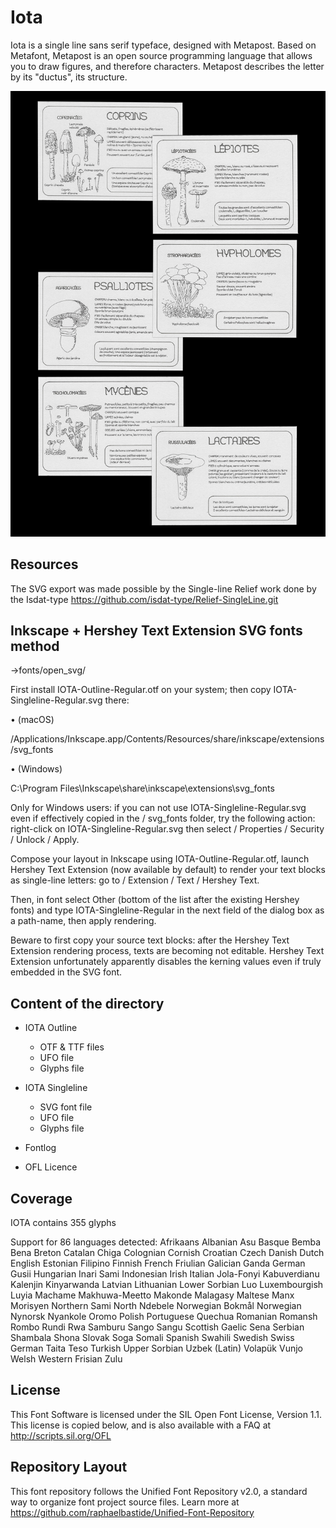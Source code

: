 # Iota
Iota is a single line sans serif typeface, designed with Metapost. Based on Metafont, Metapost is an open source programming language that allows you to draw figures, and therefore characters. Metapost describes the letter by its "ductus", its structure.

![Specimen 1](https://github.com/CamilleWisniewski/Iota/blob/451f5ef6c8ac35f1ab4c85a223b7cf03bf96e612/documentation/champi-iota.jpg)

## Resources
The SVG export was made possible by the Single-line Relief work done by the Isdat-type
https://github.com/isdat-type/Relief-SingleLine.git

## Inkscape + Hershey Text Extension SVG fonts method
→fonts/open_svg/

First install IOTA-Outline-Regular.otf on your system; then copy IOTA-Singleline-Regular.svg there:

• (macOS)

/Applications/Inkscape.app/Contents/Resources/share/inkscape/extensions/svg_fonts

• (Windows)

C:\Program Files\Inkscape\share\inkscape\extensions\svg_fonts

Only for Windows users: if you can not use IOTA-Singleline-Regular.svg even if effectively copied in the / svg_fonts folder, try the following action: right-click on IOTA-Singleline-Regular.svg then select / Properties / Security / Unlock / Apply.

Compose your layout in Inkscape using IOTA-Outline-Regular.otf, launch Hershey Text Extension (now available by default) to render your text blocks as single-line letters: go to / Extension / Text / Hershey Text.

Then, in font select Other (bottom of the list after the existing Hershey fonts) and type IOTA-Singleline-Regular in the next field of the dialog box as a path-name, then apply rendering.

Beware to first copy your source text blocks: after the Hershey Text Extension rendering process, texts are becoming not editable. Hershey Text Extension unfortunately apparently disables the kerning values even if truly embedded in the SVG font.

## Content of the directory

- IOTA Outline
	- OTF & TTF files
    - UFO file
	- Glyphs file

- IOTA Singleline
	- SVG font file
    - UFO file
	- Glyphs file

- Fontlog  

- OFL Licence

## Coverage 

IOTA contains 355 glyphs

Support for 86 languages detected:
Afrikaans Albanian Asu Basque Bemba Bena Breton Catalan Chiga Colognian Cornish Croatian Czech Danish Dutch English Estonian Filipino Finnish French Friulian Galician Ganda German Gusii Hungarian Inari Sami Indonesian Irish Italian Jola-Fonyi Kabuverdianu Kalenjin Kinyarwanda Latvian Lithuanian Lower Sorbian Luo Luxembourgish Luyia Machame Makhuwa-Meetto Makonde Malagasy Maltese Manx Morisyen Northern Sami North Ndebele Norwegian Bokmål Norwegian Nynorsk Nyankole Oromo Polish Portuguese Quechua Romanian Romansh Rombo Rundi Rwa Samburu Sango Sangu Scottish Gaelic Sena Serbian Shambala Shona Slovak Soga Somali Spanish Swahili Swedish Swiss German Taita Teso Turkish Upper Sorbian Uzbek (Latin) Volapük Vunjo Welsh Western Frisian Zulu

## License

This Font Software is licensed under the SIL Open Font License, Version 1.1. 
This license is copied below, and is also available with a FAQ at 
http://scripts.sil.org/OFL

## Repository Layout

This font repository follows the Unified Font Repository v2.0, 
a standard way to organize font project source files. Learn more at 
https://github.com/raphaelbastide/Unified-Font-Repository

